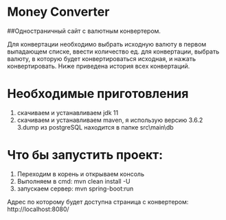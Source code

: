 # Money Converter
##Одностраничный сайт с валютным конвертером.

Для конвертации необходимо выбрать исходную валюту в первом выпадающем списке, ввести количество ед. для конвертации, выбрать валюту,
в которую будет конвертироваться исходная, и нажать конвертировать.
Ниже приведена история всех конвертаций.

# Необходимые приготовления

1. скачиваем и устанавливаем jdk 11
2. скачиваем и устанавливаем maven, я использую версию 3.6.2
3.dump из postgreSQL находится в папке src\main\db

# Что бы запустить проект:

1. Переходим в корень и открываем консоль
2. Выполняем в cmd: mvn clean install -U
3. запускаем сервер: mvn spring-boot:run

Адрес по которому будет доступна страница с конвертером: http://localhost:8080/

